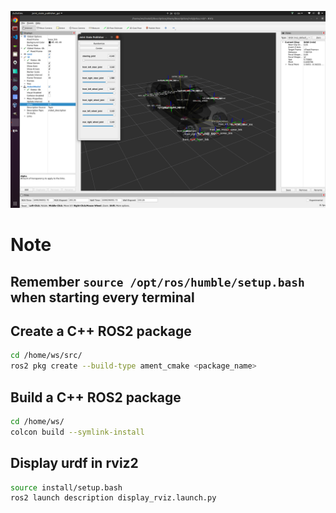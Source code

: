 ![Alt text](rviz2__osrf__car_demo.png)

# Note

## Remember `source /opt/ros/humble/setup.bash` when starting every terminal

## Create a C++ ROS2 package

```bash
cd /home/ws/src/
ros2 pkg create --build-type ament_cmake <package_name>
```

## Build a C++ ROS2 package

```bash
cd /home/ws/
colcon build --symlink-install
```

## Display urdf in rviz2
```bash
source install/setup.bash
ros2 launch description display_rviz.launch.py
```
